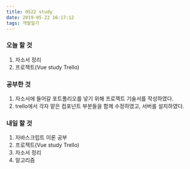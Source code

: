 ```yaml
---
title: 0522 study
date: 2019-05-22 16:17:12
tags: 개발일기
---
```


### 오늘 할 것

1. 자소서 정리
2. 프로젝트(Vue study Trello)

### 공부한 것

1. 자소서에 들어갈 포트폴리오를 넣기 위해 프로젝트 기술서를 작성하였다.
2. trello에서 각자 맡은 컴포넌트 부분들을 함께 수정하였고, 서버를 설치하였다.

### 내일 할 것

1. 자바스크립트 이론 공부
2. 프로젝트(Vue study Trello)
3. 자소서 정리
4. 알고리즘
